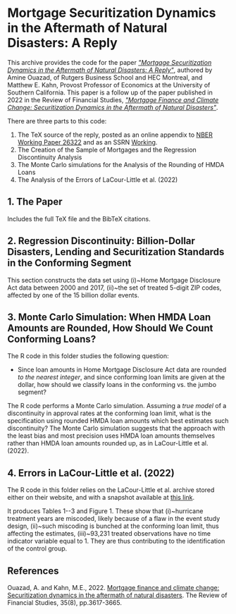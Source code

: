 # Mortgage Securitization Dynamics in the Aftermath of Natural Disasters: A Reply

This archive provides the code for the paper [_"Mortgage Securitization Dynamics in the Aftermath of Natural Disasters: A Reply"_](https://papers.ssrn.com/sol3/papers.cfm?abstract_id=4445723), authored by Amine Ouazad, of Rutgers Business School and HEC Montreal, and Matthew E. Kahn, Provost Professor of Economics at the University of Southern California. This paper is a follow up of the paper published in 2022 in the Review of Financial Studies, [_"Mortgage Finance and Climate Change: Securitization Dynamics in the Aftermath of Natural Disasters"_](https://academic.oup.com/rfs/article-abstract/35/8/3617/6427560).

There are three parts to this code:

1. The TeX source of the reply, posted as an online appendix to [NBER Working Paper 26322](https://www.nber.org/papers/w26322) and as an SSRN [Working](https://papers.ssrn.com/sol3/papers.cfm?abstract_id=4445723).
2. The Creation of the Sample of Mortgages and the Regression Discontinuity Analysis
3. The Monte Carlo simulations for the Analysis of the Rounding of HMDA Loans
4. The Analysis of the Errors of LaCour-Little et al. (2022)

## 1. The Paper

Includes the full TeX file and the BibTeX citations.

## 2. Regression Discontinuity: Billion-Dollar Disasters, Lending and Securitization Standards in the Conforming Segment

This section constructs the data set using (i)~Home Mortgage Disclosure Act data between 2000 and 2017, (ii)~the set of treated 5-digit ZIP codes, affected by one of the 15 billion dollar events.

## 3. Monte Carlo Simulation: When HMDA Loan Amounts are Rounded, How Should We Count Conforming Loans?

The R code in this folder studies the following question:

- Since loan amounts in Home Mortgage Disclosure Act data are rounded _to the nearest integer_, and since conforming loan limits are given at the dollar, how should we classify loans in the conforming vs. the jumbo segment?

The R code performs a Monte Carlo simulation. Assuming a _true model_ of a discontinuity in approval rates at the conforming loan limit, what is the specification using rounded HMDA loan amounts which best estimates such discontinuity? The Monte Carlo simulation suggests that the approach with the least bias and most precision uses HMDA loan amounts themselves rather than HMDA loan amounts rounded up, as in LaCour-Little et al. (2022).

## 4. Errors in LaCour-Little et al. (2022)

The R code in this folder relies on the LaCour-Little et al. archive stored either on their website, and with a snapshot available at [this link](http://www.ouazad.com/papers/lacour_little_data_archive.zip).

It produces Tables 1--3 and Figure 1. These show that (i)~hurricane treatment years are miscoded, likely because of a flaw in the event study design, (ii)~such miscoding is bunched at the conforming loan limit, thus affecting the estimates, (iii)~93,231 treated observations have no time indicator variable equal to 1. They are thus contributing to the identification of the control group.

## References

Ouazad, A. and Kahn, M.E., 2022. [Mortgage finance and climate change: Securitization dynamics in the aftermath of natural disasters](https://academic.oup.com/rfs/article-abstract/35/8/3617/6427560). The Review of Financial Studies, 35(8), pp.3617-3665.

